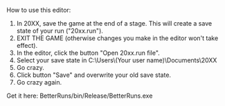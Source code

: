 How to use this editor:

1. In 20XX, save the game at the end of a stage. This will create a save state of your run ("20xx.run").
2. EXIT THE GAME (otherwise changes you make in the editor won't take effect).
3. In the editor, click the button "Open 20xx.run file".
4. Select your save state in C:\Users\\(Your user name)\Documents\20XX
5. Go crazy.
6. Click button "Save" and overwrite your old save state.
7. Go crazy again.

Get it here: BetterRuns/bin/Release/BetterRuns.exe
